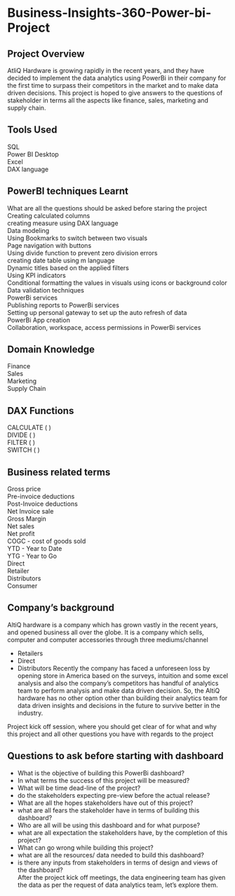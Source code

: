# Business-Insights-360-Power-bi-Project
## Project Overview
AtliQ Hardware is growing rapidly in the recent years, and they have decided to implement the data analytics using PowerBi in their company for the first time to surpass their competitors in the market and to make data driven decisions. This project is hoped to give answers to the questions of stakeholder in terms all the aspects like finance, sales, marketing and supply chain.

## Tools Used
SQL <br>
Power BI Desktop <br>
Excel <br>
DAX language 

## PowerBI techniques Learnt
What are all the questions should be asked before staring the project <br>
Creating calculated columns <br>
creating measure using DAX language <br>
Data modeling <br>
Using Bookmarks to switch between two visuals <br>
Page navigation with buttons <br>
Using divide function to prevent zero division errors <br>
creating date table using m language <br>
Dynamic titles based on the applied filters <br>
Using KPI indicators <br>
Conditional formatting the values in visuals using icons or background color <br>
Data validation techniques <br>
PowerBi services <br>
Publishing reports to PowerBi services <br>
Setting up personal gateway to set up the auto refresh of data <br>
PowerBi App creation <br>
Collaboration, workspace, access permissions in PowerBi services <br>
## Domain Knowledge
Finance  <br>
Sales <br>
Marketing <br>
Supply Chain <br>
## DAX Functions
CALCULATE ( ) <br>
DIVIDE ( ) <br>
FILTER ( ) <br>
SWITCH ( ) <br>
## Business related terms
Gross price <br>
Pre-invoice deductions <br>
Post-Invoice deductions <br>
Net Invoice sale <br>
Gross Margin <br>
Net sales <br>
Net profit <br>
COGC - cost of goods sold <br>
YTD - Year to Date <br>
YTG - Year to Go <br>
Direct <br>
Retailer <br>
Distributors <br>
Consumer <br> 

## Company’s background
AltiQ hardware is a company which has grown vastly in the recent years, and opened business all over the globe. It is a company which sells, computer and computer accessories through three mediums/channel

- Retailers
- Direct
- Distributors
Recently the company has faced a unforeseen loss by opening store in America based on the surveys, intuition and some excel analysis and also the company’s competitors has handful of analytics team to perform analysis and make data driven decision. So, the AltiQ hardware has no other option other than building their analytics team for data driven insights and decisions in the future to survive better in the industry.

Project kick off session, where you should get clear of for what and why this project and all other questions you have with regards to the project

## Questions to ask before starting with dashboard
- What is the objective of building this PowerBi dashboard?
- In what terms the success of this project will be measured?
- What will be time dead-line of the project?
- do the stakeholders expecting pre-view before the actual release?
- What are all the hopes stakeholders have out of this project?
- what are all fears the stakeholder have in terms of building this dashboard?
- Who are all will be using this dashboard and for what purpose?
- what are all expectation the stakeholders have, by the completion of this project?
- What can go wrong while building this project?
- what are all the resources/ data needed to build this dashboard?
- is there any inputs from stakeholders in terms of design and views of the dashboard? <br>
  After the project kick off meetings, the data engineering team has given the data as per the request of data analytics team, let’s explore them.
